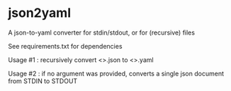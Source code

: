 # json2yaml

A json-to-yaml converter for stdin/stdout, or for (recursive) files

See requirements.txt for dependencies

Usage #1 : recursively convert <<filename>>.json to <<filename>>.yaml

Usage #2 : if no argument was provided, converts a single json document from STDIN to STDOUT
